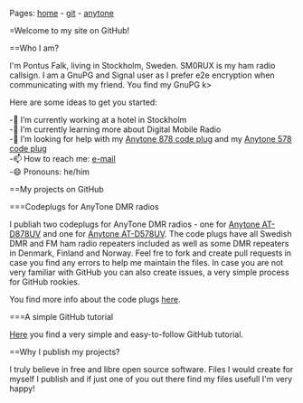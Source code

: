 Pages: [home](https://sm0rux.github.io/) - [git](https://sm0rux.github.io/git.html) - [anytone](https://sm0rux.github.io/anytone.html)

=Welcome to my site on GitHub!

==Who I am?

I'm Pontus Falk, living in Stockholm, Sweden. SM0RUX is my ham radio callsign. I am a GnuPG and Signal user as I prefer e2e encryption when communicating with my friend. You find my GnuPG k> 
                                                                                                                                                                                               
Here are some ideas to get you started:                                                                                                                                                        
                                                                                                                                                                                               
-🔭 I’m currently working at a hotel in Stockholm                                                                                                                                             
-🌱 I’m currently learning more about Digital Mobile Radio                                                                                                                                    
-🤔 I’m looking for help with my [Anytone 878 code plug](https://github.com/sm0rux/at-d878uv) and my [Anytone 578 code plug](https://github.com/sm0rux/at-d578uv)                             
-📫 How to reach me: [e-mail](mailto:pfalk@ax25.org)                                                                                                                                          
-😄 Pronouns: he/him                                                                                                                                                                          

==My projects on GitHub

===Codeplugs for AnyTone DMR radios

I publiah two codeplugs for AnyTone DMR radios - one for [Anytone AT-D878UV](https://github.com/sm0rux/at-d878uv) and one for [Anytone AT-D578UV](https://github.com/sm0rux/at-d578uv).
The code plugs have all Swedish DMR and FM ham radio repeaters included as well as some DMR repeaters in Denmark, Finland and Norway. Feel fre to fork and create pull requests in case
you find any errors to help me maintain the files. In case you are not very familiar with GitHub you can also create issues, a very simple process for GitHub rookies.

You find more info about the code plugs [here](https://sm0rux.github.io/anytone.html).

===A simple GitHub tutorial

[Here](https://sm0rux.github.io/git.html) you find a very simple and easy-to-follow GitHub tutorial.

==Why I publish my projects?

I truly believe in free and libre open source software. Files I would create for myself I publish and if just one of you out there find my files usefull I'm very happy!
